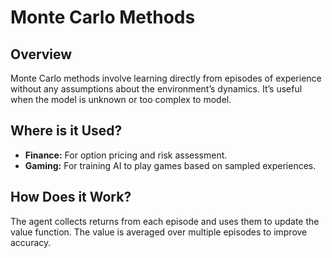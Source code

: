 # Monte Carlo Methods

## Overview
Monte Carlo methods involve learning directly from episodes of experience without any assumptions about the environment’s dynamics. It’s useful when the model is unknown or too complex to model.

## Where is it Used?
- **Finance:** For option pricing and risk assessment.
- **Gaming:** For training AI to play games based on sampled experiences.

## How Does it Work?
The agent collects returns from each episode and uses them to update the value function. The value is averaged over multiple episodes to improve accuracy.
